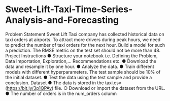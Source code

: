 # Sweet-Lift-Taxi-Time-Series-Analysis-and-Forecasting
Problem Statement Sweet Lift Taxi company has collected historical data on taxi orders at airports. To attract more drivers during peak hours, we need to predict the number of taxi orders for the next hour. Build a model for such a prediction. The RMSE metric on the test set should not be more than 48. Project Instructions ● Structure your notebook i.e. Defining the Problem, Data Importation, Exploration,... Recommendations etc. ● Download the data and resample it by one hour. ● Analyze the data. ● Train different models with different hyperparameters. The test sample should be 10% of the initial dataset. ● Test the data using the test sample and provide a conclusion. Dataset ● The data is stored in the taxi.csv (https://bit.ly/3p1QPAv) file. ○ Download or import the dataset from the URL. ● The number of orders is in the num_orders column
